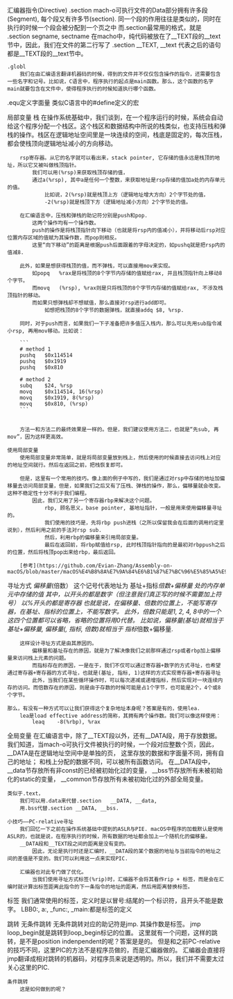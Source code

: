 汇编器指令(Directive)
    .section
        mach-o可执行文件的Data部分拥有许多段(Segment), 每个段又有许多节(section). 同一个段的作用往往是类似的，同时在执行的时候一个段会被分配到一个页之中
        而.section最常用的格式，就是
            .section	segname, sectname
        在macho中，纯代码被放在了__TEXT段的__text节中，因此，我们在文件的第二行写了
            .section	__TEXT, __text
            代表之后的语句都是__TEXT段的__text节中。
        
    .globl
        我们在由汇编语言翻译机器码的时候，得到的文件并不仅仅包含操作的指令，还需要包含一些名字和记号。比如说，C语言中，程序执行的起点是main函数。那么，这个函数的名字main就要包含在文件中，使得程序执行的时候知道执行哪个函数。



.equ定义字面量
    类似C语言中的#define定义的宏


局部变量
    栈
        在操作系统基础中，我们谈到，在一个程序运行的时候，系统会自动给这个程序分配一个栈区。这个栈区和数据结构中所说的栈类似，也支持压栈和弹栈的操作。栈区在逻辑地址空间里是一块连续的空间，栈底是固定的，每次压栈，都会使栈顶向逻辑地址减小的方向移动。

        rsp寄存器。从它的名字就可以看出来，stack pointer, 它存储的值永远是栈顶的地址，所以它又被叫做栈顶指针。
            我们可以用(%rsp)来获取栈顶存储的值，
            通过a(%rsp), 其中a是任何一个整数，来获取地址是rsp存储的值加a处的内存单元的值。
                比如说，2(%rsp)就是栈顶上方（逻辑地址增大方向）2个字节处的值，
                -2(%rsp)就是栈顶下方（逻辑地址减小方向）2个字节处的值。

        在汇编语言中，压栈和弹栈的助记符分别是push和pop. 
            这两个操作均有一个操作数。
            push的操作是将栈顶指针向下移动（也就是将rsp内的值减小），并将移动后rsp对应位置内存区域的值赋为其操作数，而pop则相反。
            这里“向下移动”的距离是根据push后面跟着的字母决定的，如pushq就是把rsp内的值减8.
        
        此外，如果是想获得栈顶的值，而不弹栈，可以直接用mov来实现。
            如popq	%rax是将栈顶的8个字节内存储的值赋给rax, 并且栈顶指针向上移动8个字节。
            而movq	(%rsp), %rax则是只将栈顶的8个字节内存储的值赋给rax, 不涉及栈顶指针的移动。
            而如果只想弹栈却不想赋值，那么直接对rsp进行add即可。
                如想把栈顶的8个字节的数据弹栈，就直接addq	$8, %rsp.

        同时，对于push而言，如果我们一下子准备把许多值压入栈内，那么可以先用sub指令减小rsp, 再用mov移动。比如说：
        
        ```
        # method 1
        pushq	$0x114514
        pushq	$0x1919
        pushq	$0x810

        # method 2
        subq	$24, %rsp
        movq	$0x114514, 16(%rsp)
        movq	$0x1919, 8(%rsp)
        movq	$0x810, (%rsp)
        ```


        方法一和方法二的最终效果是一样的。但是，我们建议使用方法二，也就是“先sub, 再mov”，因为这样更高效。

    使用局部变量
        使用局部变量非常简单，就是将局部变量放到栈上，然后使用的时候直接去访问栈上对应的地址空间就行。然后在返回之前，把栈恢复即可。

        但是，这里有一个常用的技巧。像上面的例子中写的，我们是通过对rsp中存储的地址加偏移量去访问局部变量，但是，如果我们之后又有了压栈、弹栈的操作，那么，偏移量就会改变。这种不稳定性十分不利于我们编程。
            因此，我们又用了另一个寄存器rbp来解决这个问题。
                rbp, 顾名思义，base pointer, 基地址指针，一般是用来使用偏移量寻址的。
                我们使用的技巧是，先将rbp push进栈（之所以保留我会在后面的调用约定里说到），然后利用之前的手法对rsp sub. 
                然后，利用rbp的偏移量来引用局部变量。
                最后在返回前，将rbp赋值给rsp, 此时栈顶指针指向的是最初对rbppush之后的位置，然后将栈顶pop出来给rbp，最后返回。
        
        [参考](https://github.com/Evian-Zhang/Assembly-on-macOS/blob/master/macOS%E4%B8%8A%E7%9A%84%E6%B1%87%E7%BC%96%E5%85%A5%E9%97%A8%EF%BC%88%E4%B8%83%EF%BC%89%E2%80%94%E2%80%94%E5%AD%97%E9%9D%A2%E9%87%8F%E4%B8%8E%E5%B1%80%E9%83%A8%E5%8F%98%E9%87%8F.md)


寻址方式
    $偏移量(%基址，%指标，$倍数）
        这个记号代表地址为 基址+指标*倍数+偏移量 处的内存单元中存储的值
            其中，以$开头的都是数字（但注意我们真正写的时候不需要加上$符号）
            以%开头的都是寄存器
            也就是说，在偏移量、倍数的位置上，不能写寄存器，在基址、指标的位置上，不能写数字。
            此外，倍数只能是1, 2, 4, 8中的一个
        这四个位置都可以省略，省略的位置将用0代替。
            比如说，偏移量(基址)就相当于基址+偏移量, 偏移量(, 指标, 倍数)就相当于 指标*倍数+偏移量.

        这样设计寻址方式是由其原因的。
            偏移量和基址存在的原因，就是为了解决像我们之前那样通过rsp或者rbp加上偏移量来访问栈上元素的问题。
            而指标存在的原因，一是在于，我们不仅可以通过寄存器+数字的方式寻址，也希望通过寄存器+寄存器的方式寻址，也就是(基址, 指标, 1)这样的方式实现寄存器+寄存器寻址
            此外，当我们在某些循环操作时，可以每次递减或递增指标，然后实现对一块连续内存的访问。而倍数存在的原因，则是由于存数的时候可能是占1个字节，也可能是2个，4个或8个字节。
        
    那么，有没有一种方式可以让我们获得这个复杂地址本身呢？答案是有的，使用lea.
        lea是load effective address的简称，其拥有两个操作数。我们可以像这样使用：
            leaq	-8(%rbp), %rax
        
全局变量
    在汇编语言中，除了__TEXT段以外，还有__DATA段，用于存放数据。
    我们知道，当mach-o可执行文件被执行的时候，一个段对应整数个页，因此，__DATA是在逻辑地址空间中是单独的页，
        这里存放的数据和字面量不同，拥有自己的地址；
        和栈上分配的数据不同，可以被所有函数访问。
    在__DATA段中，
        __data节存放所有非const的已经被初始化过的变量，
        __bss节存放所有未被初始化的static的变量，
        __common节存放所有未被初始化过的外部全局变量。

    类似于.text，
        我们可以用.data来代替.section	__DATA, __data, 
        用.bss代替.section	__DATA, __bss.

    小技巧——PC-relative寻址
        我们回忆一下之前在操作系统基础中提到的ASLR与PIE. macOS中程序的加载默认是使用ASLR的，也就是说，在程序执行的时候，所有数据的地址都会加上一个随机化的偏移量。
        __DATA段和__TEXT段之间的距离是没有变的。
            因此，无论是执行时还是汇编时，__DATA段的某个数据的地址与当前指令的地址之间的差值是不变的。我们可以利用这一点来实现PIC.

        汇编器也对此专门做了优化。
            当我们使用寻址方式标签(%rip)时，汇编器不会将其看作rip + 标签，而是会在汇编时就计算出标签距离此指令的下一条指令的地址的距离，然后用距离替换标签。

标签
    我们通常使用的标签，定义时是以冒号:结尾的一个标识符，且开头不能是数字。
        LBB0:, a:, _func:, _main:都是标签的定义

跳转
    无条件跳转
        无条件跳转对应的助记符是jmp. 其操作数是标签。
        jmp	loop_begin就是跳转到loop_begin标记的位置。
        这里就有一个问题，这样的跳转，是不是position indenpendent的呢？答案是是的。
            但是和之前PC-relative的技巧不同，这里PIC的方法不是程序员做的，而是汇编器做的。
            汇编器会直接将jmp翻译成相对跳转的机器码，对程序员来说是透明的。所以，我们并不需要太过关心这里的PIC.

    条件跳转
        这是如何做到的呢？
        



